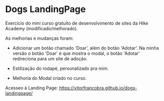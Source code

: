 # Dogs LandingPage
Exercício do mini curso gratuito de desenvolvimento de sites da Hike Academy (modificado/melhorado).

As melhorias e mudanças foram:

- Adicionar um botão chamado 'Doar', além do botão 'Adotar'.
Na minha versão o botão 'Doar' é que mostra o modal, o botão 'Adotar' redireciona para um site de adoção.

- Estilização do rodapé, personalizado pra mim.

- Melhoria do Modal criado no curso.

Acesseo à Landing Page: https://vitorfrancobra.github.io/dogs-landingpage/

